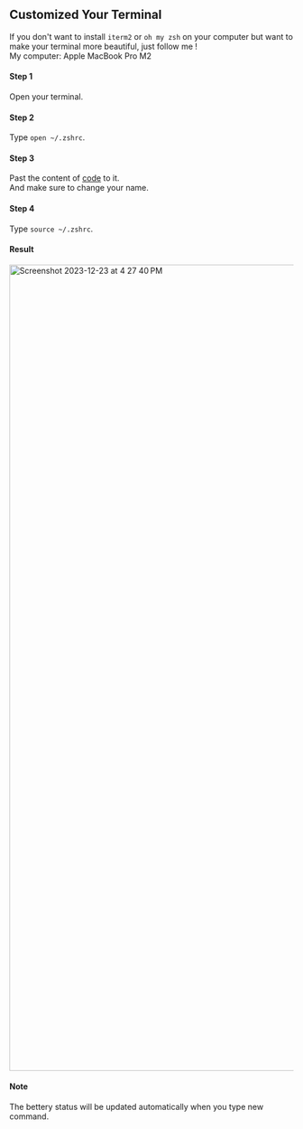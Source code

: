 ## Customized Your Terminal
If you don't want to install `iterm2` or `oh my zsh` on your computer but want to make your terminal more beautiful, just follow me ! \
My computer: Apple MacBook Pro M2

#### Step 1
Open your terminal.

#### Step 2
Type `open ~/.zshrc`.

#### Step 3
Past the content of [code](./main.sh) to it. \
And make sure to change your name.

#### Step 4
Type `source ~/.zshrc`.

#### Result
<img width="1427" alt="Screenshot 2023-12-23 at 4 27 40 PM" src="https://github.com/tonybear27/Terminal-Prompt/assets/128001273/6e6fb4a7-dc29-4010-bb4a-e29aa3f139a4">

#### Note
The bettery status will be updated automatically when you type new command.
